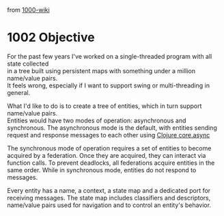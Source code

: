 from [1000-wiki](1000-wiki.md)
# 1002 Objective

For the past few years I've worked on a single-threaded program with all state collected  
in a tree built using persistent maps with something under a million name/value pairs.   
It feels wrong, especially if I want to support swing or multi-threading in general.  
  
What I'd like to do is to create a tree of entities, which in turn support name/value pairs.  
Entities would have two modes of operation: asynchronous and synchronous. The asynchronous mode is the default, with entities sending request and response messages to each other using [Clojure core.async](https://clojure.org/news/2013/06/28/clojure-clore-async-channels)

The synchronous mode of operation requires a set of entities to become acquired by a federation. Once they are acquired, they can interact via function calls. To prevent deadlocks, all federations acquire entities in the same order. While in synchronous mode, entities do not respond to messages.

Every entity has a name, a context, a state map and a dedicated port for receiving messages. The state map includes classifiers and descriptors, name/value pairs used for navigation and to control an entity's behavior.